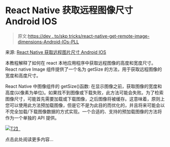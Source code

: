 # React Native 获取远程图像尺寸 Android IOS

> 原文:[https://dev . to/skp tricks/react-native-get-remote-image-dimensions-Android-IOs-PLL](https://dev.to/skptricks/react-native-get-remote-image-dimensions-android-ios-pll)

来源: [React Native 获取远程图片尺寸 Android IOS](https://www.skptricks.com/2019/04/react-native-get-remote-image-dimensions.html)

本教程解释了如何在 react 本地应用程序中获取远程图像的高度和宽度尺寸。React native Image 组件提供了一个名为 getSize 的方法，用于获取远程图像的宽度和高度尺寸。

React Native 中图像组件的 getSize()函数:
在显示图像之前，获取图像的宽度和高度(以像素为单位)。如果找不到图像或下载失败，此方法可能会失败。为了检索图像尺寸，可能首先需要加载或下载图像，之后图像将被缓存。这意味着，原则上您可以使用此方法预加载图像，但是它不是为此目的而优化的，并且将来可能会以不完全加载/下载图像数据的方式实现。一个合适的、支持的预加载图像的方法将作为一个单独的 API 提供。

[![](../Images/08e757f6fe0e6354c08a0c70d7503e05.png)T2】](https://res.cloudinary.com/practicaldev/image/fetch/s--JeX_TETk--/c_limit%2Cf_auto%2Cfl_progressive%2Cq_auto%2Cw_880/https://1.bp.blogspot.com/-HmMhNiJ9kEk/XMf2YM-_HtI/AAAAAAAACvg/vgKikxM4HP0vTu1rQClMiWucuOqGHe6YwCLcBGAs/s400/image.jpg)

点击此处阅读更多内容...